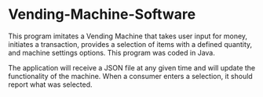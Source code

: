 # Vending-Machine-Software
This program imitates a Vending Machine that takes user input for money, initiates a transaction, 
provides a selection of items with a defined quantity, and machine settings options. This program was coded in Java.

The application will receive a JSON file at any given time and will update the functionality of the machine.
When a consumer enters a selection, it should report what was selected.
